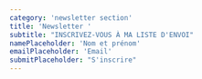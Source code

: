 ```yaml
---
category: 'newsletter section'
title: 'Newsletter '
subtitle: "INSCRIVEZ-VOUS À MA LISTE D'ENVOI"
namePlaceholder: 'Nom et prénom'
emailPlaceholder: 'Email'
submitPlaceholder: "S'inscrire"
---
```

